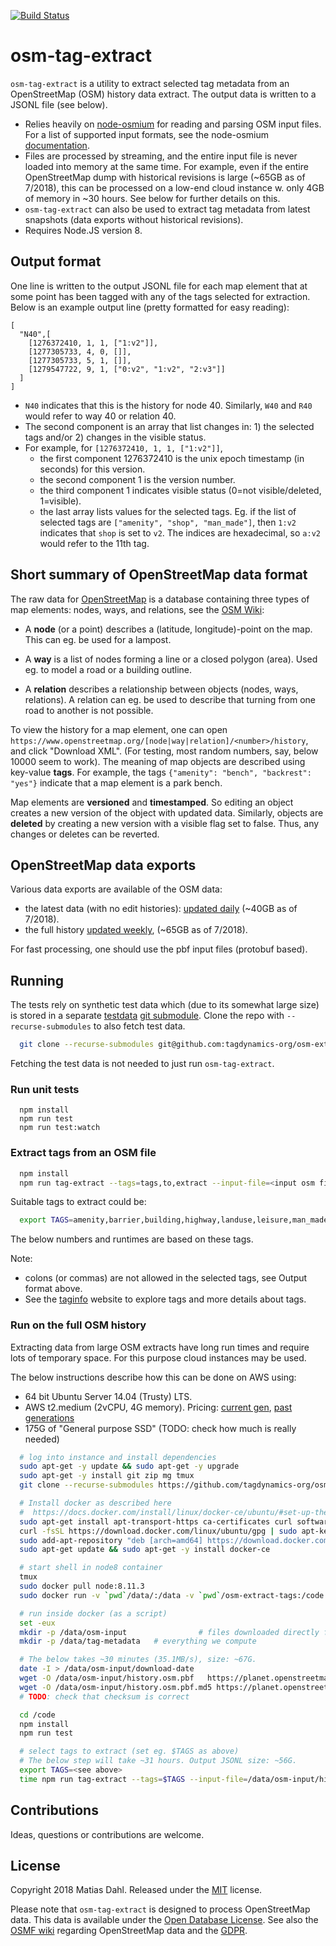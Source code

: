 [![Build Status](https://travis-ci.org/tagdynamics-org/osm-extract-tags.svg?branch=master)](https://travis-ci.org/tagdynamics-org/osm-extract-tags)

# osm-tag-extract

`osm-tag-extract` is a utility to extract selected tag metadata from an OpenStreetMap (OSM) history data extract. The output data is written to a JSONL file (see below).

 - Relies heavily on [node-osmium](https://github.com/osmcode/node-osmium) for reading and parsing OSM input files. For a list of supported input formats, see the node-osmium [documentation](https://github.com/osmcode/node-osmium/blob/master/doc/tutorial.md).
 - Files are processed by streaming, and the entire input file is never loaded into memory at the same time. For example, even if the entire OpenStreetMap dump with historical revisions is large (~65GB as of 7/2018), this can be processed on a low-end cloud instance w. only 4GB of memory in ~30 hours. See below for further details on this.
 - `osm-tag-extract` can also be used to extract tag metadata from latest snapshots (data exports without historical revisions).
 - Requires Node.JS version 8.

## Output format

One line is written to the output JSONL file for each map element that at some point has been tagged with any of the tags selected for extraction. Below is an example output line (pretty formatted for easy reading):

```
[
  "N40",[
    [1276372410, 1, 1, ["1:v2"]],
    [1277305733, 4, 0, []],
    [1277305733, 5, 1, []],
    [1279547722, 9, 1, ["0:v2", "1:v2", "2:v3"]]
  ]
]
```

  - `N40` indicates that this is the history for node 40. Similarly, `W40` and `R40` would refer to way 40 or relation 40.
  - The second component is an array that list changes in: 1) the selected tags and/or 2) changes in the visible status.
  - For example, for `[1276372410, 1, 1, ["1:v2"]]`,
    - the first component 1276372410 is the unix epoch timestamp (in seconds) for this version.
    - the second component 1 is the version number.
    - the third component 1 indicates visible status (0=not visible/deleted, 1=visible). 
    - the last array lists values for the selected tags. Eg. if the list of selected tags are `["amenity", "shop", "man_made"]`, then `1:v2` indicates that `shop` is set to `v2`. The indices are hexadecimal, so `a:v2` would refer to the 11th tag.

## Short summary of OpenStreetMap data format

The raw data for [OpenStreetMap](https://openstreetmap.org) is a database containing three types of map elements: nodes, ways, and relations, see the [OSM Wiki](https://wiki.openstreetmap.org/wiki/Elements):

- A **node** (or a point) describes a (latitude, longitude)-point on the map. This can eg. be used for a lampost.

- A **way** is a list of nodes forming a line or a closed polygon (area). Used eg. to model a road or a building outline.

- A **relation** describes a relationship between objects (nodes, ways, relations). A relation can eg. be used to describe that turning from one road to another is not possible.

To view the history for a map element, one can open `https://www.openstreetmap.org/[node|way|relation]/<number>/history`, and click "Download XML". (For testing, most random numbers, say, below 10000 seem to work). The meaning of map objects are described using key-value **tags**. For example, the tags `{"amenity": "bench", "backrest": "yes"}` indicate that a map element is a park bench.

Map elements are **versioned** and **timestamped**. So editing an object creates a new version of the object with updated data. Similarly, objects are **deleted** by creating a new version with a visible flag set to false. Thus, any changes or deletes can be reverted.

## OpenStreetMap data exports

Various data exports are available of the OSM data:

- the latest data (with no edit histories): [updated daily](https://wiki.openstreetmap.org/wiki/Planet.osm) (~40GB as of 7/2018).
- the full history [updated weekly](https://planet.openstreetmap.org/planet/full-history/), (~65GB as of 7/2018).

For fast processing, one should use the pbf input files (protobuf based).

## Running

The tests rely on synthetic test data which (due to its somewhat large size) is stored in a separate [testdata](https://github.com/tagdynamics-org/testdata) [git submodule](https://git-scm.com/book/en/v2/Git-Tools-Submodules). Clone the repo with `--recurse-submodules` to also fetch test data.

```bash
  git clone --recurse-submodules git@github.com:tagdynamics-org/osm-extract-tags.git
```

Fetching the test data is not needed to just run `osm-tag-extract`.

### Run unit tests

```
  npm install
  npm run test
  npm run test:watch
```

### Extract tags from an OSM file

```bash
  npm install
  npm run tag-extract --tags=tags,to,extract --input-file=<input osm file> --output-file=<output.jsonl>
```

Suitable tags to extract could be:

```bash
  export TAGS=amenity,barrier,building,highway,landuse,leisure,man_made,natural,railway,shop,sport,surface,tourism
```

The below numbers and runtimes are based on these tags.

Note: 
 - colons (or commas) are not allowed in the selected tags, see Output format above.
 - See the [taginfo](https://taginfo.openstreetmap.org/) website to explore tags and more details about tags. 

### Run on the full OSM history

Extracting data from large OSM extracts have long run times and require lots of temporary space. For this purpose cloud instances may be used. 

The below instructions describe how this can be done on AWS using: 

 - 64 bit Ubuntu Server 14.04 (Trusty) LTS.
 - AWS t2.medium (2vCPU, 4G memory). Pricing: [current gen](https://aws.amazon.com/ec2/pricing/on-demand/), [past generations](https://aws.amazon.com/ec2/previous-generation/)
 - 175G of "General purpose SSD" (TODO: check how much is really needed)

```bash
  # log into instance and install dependencies
  sudo apt-get -y update && sudo apt-get -y upgrade
  sudo apt-get -y install git zip mg tmux
  git clone --recurse-submodules https://github.com/tagdynamics-org/osm-extract-tags.git

  # Install docker as described here 
  #  https://docs.docker.com/install/linux/docker-ce/ubuntu/#set-up-the-repository
  sudo apt-get install apt-transport-https ca-certificates curl software-properties-common
  curl -fsSL https://download.docker.com/linux/ubuntu/gpg | sudo apt-key add -
  sudo add-apt-repository "deb [arch=amd64] https://download.docker.com/linux/ubuntu $(lsb_release -cs) stable"
  sudo apt-get update && sudo apt-get -y install docker-ce

  # start shell in node8 container
  tmux
  sudo docker pull node:8.11.3
  sudo docker run -v `pwd`/data/:/data -v `pwd`/osm-extract-tags:/code -it --rm node:8.11.3 /bin/bash

  # run inside docker (as a script)
  set -eux 
  mkdir -p /data/osm-input                # files downloaded directly from OSM
  mkdir -p /data/tag-metadata   # everything we compute

  # The below takes ~30 minutes (35.1MB/s), size: ~67G.
  date -I > /data/osm-input/download-date
  wget -O /data/osm-input/history.osm.pbf   https://planet.openstreetmap.org/pbf/full-history/history-latest.osm.pbf
  wget -O /data/osm-input/history.osm.pbf.md5 https://planet.openstreetmap.org/pbf/full-history/history-latest.osm.pbf.md5
  # TODO: check that checksum is correct

  cd /code
  npm install
  npm run test

  # select tags to extract (set eg. $TAGS as above)
  # The below step will take ~31 hours. Output JSONL size: ~56G.
  export TAGS=<see above>
  time npm run tag-extract --tags=$TAGS --input-file=/data/osm-input/history.osm.pbf --output-file=/data/tag-metadata/tag-history.jsonl
```

## Contributions

Ideas, questions or contributions are welcome.

## License

Copyright 2018 Matias Dahl. Released under the [MIT](LICENSE.md) license.

Please note that `osm-tag-extract` is designed to process OpenStreetMap data. This data is available under the [Open Database License](https://openstreetmap.org/copyright). See also the [OSMF wiki](https://wiki.openstreetmap.org/wiki/GDPR) regarding OpenStreetMap data and the [GDPR](https://gdpr-info.eu/).

